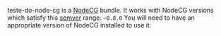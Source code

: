 teste-do-node-cg is a [NodeCG](http://github.com/nodecg/nodecg) bundle. 
It works with NodeCG versions which satisfy this [semver](https://docs.npmjs.com/getting-started/semantic-versioning) range: `~0.8.0`
You will need to have an appropriate version of NodeCG installed to use it.

